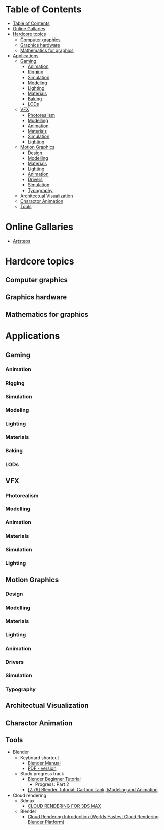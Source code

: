 # Table of Contents
- [Table of Contents](#table-of-contents)
- [Online Gallaries](#online-gallaries)
- [Hardcore topics](#hardcore-topics)
  - [Computer graphics](#computer-graphics)
  - [Graphics hardware](#graphics-hardware)
  - [Mathematics for graphics](#mathematics-for-graphics)
- [Applications](#applications)
  - [Gaming](#gaming)
    - [Animation](#animation)
    - [Rigging](#rigging)
    - [Simulation](#simulation)
    - [Modeling](#modeling)
    - [Lighting](#lighting)
    - [Materials](#materials)
    - [Baking](#baking)
    - [LODs](#lods)
  - [VFX](#vfx)
    - [Photorealism](#photorealism)
    - [Modelling](#modelling)
    - [Animation](#animation-1)
    - [Materials](#materials-1)
    - [Simulation](#simulation-1)
    - [Lighting](#lighting-1)
  - [Motion Graphics](#motion-graphics)
    - [Design](#design)
    - [Modelling](#modelling-1)
    - [Materials](#materials-2)
    - [Lighting](#lighting-2)
    - [Animation](#animation-2)
    - [Drivers](#drivers)
    - [Simulation](#simulation-2)
    - [Typography](#typography)
  - [Architectual Visualization](#architectual-visualization)
  - [Charactor Animation](#charactor-animation)
  - [Tools](#tools)

# Online Gallaries
- [Artsteps](https://www.artsteps.com/)

# Hardcore topics
## Computer graphics
## Graphics hardware
## Mathematics for graphics

# Applications

## Gaming
### Animation
### Rigging
### Simulation
### Modeling
### Lighting
### Materials
### Baking
### LODs

## VFX 
### Photorealism
### Modelling
### Animation
### Materials
### Simulation
### Lighting

## Motion Graphics
### Design
### Modelling
### Materials
### Lighting
### Animation
### Drivers
### Simulation
### Typography


## Architectual Visualization

## Charactor Animation

## Tools
- Blender
  - Keyboard shortcut
    - [Blender Manual](https://docs.blender.org/manual/en/latest/interface/keymap/introduction.html)
    - [PDF - version](https://download.blender.org/documentation/BlenderHotkeyReference.pdf)
  - Study progress track
    - [Blender Beginner Tutorial](https://www.youtube.com/watch?v=TPrnSACiTJ4)
      - Progress: Part 2
    - [[2.79] Blender Tutorial: Cartoon Tank, Modeling and Animation](https://www.youtube.com/watch?v=UIpGXKFf9XM)
- Cloud rendering 
  - 3dmax
    - [CLOUD RENDERING FOR 3DS MAX](https://www.chaosgroup.com/cloud/3ds-max)
  - Blender
    - [Cloud Rendering Introduction (Worlds Fastest Cloud Rendering Blender Platform)](https://www.youtube.com/watch?v=eyZFpT7qx-c)